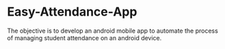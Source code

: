 # Easy-Attendance-App
The objective is to develop an android mobile app to automate the process of managing student attendance on an android device. 
